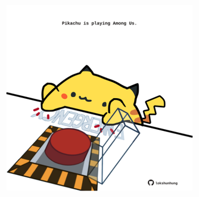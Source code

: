 <!-- built at 02/02/2023, 09:00:59 UTC -->
<p align="center">
  <img width="500" height="500" src="./ReadmeImage.svg">
</p>
